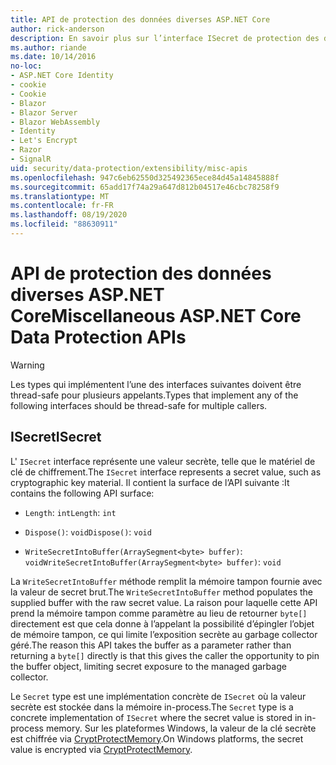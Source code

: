 ```yaml
---
title: API de protection des données diverses ASP.NET Core
author: rick-anderson
description: En savoir plus sur l’interface ISecret de protection des données ASP.NET Core.
ms.author: riande
ms.date: 10/14/2016
no-loc:
- ASP.NET Core Identity
- cookie
- Cookie
- Blazor
- Blazor Server
- Blazor WebAssembly
- Identity
- Let's Encrypt
- Razor
- SignalR
uid: security/data-protection/extensibility/misc-apis
ms.openlocfilehash: 947c6eb62550d325492365ece84d45a14845888f
ms.sourcegitcommit: 65add17f74a29a647d812b04517e46cbc78258f9
ms.translationtype: MT
ms.contentlocale: fr-FR
ms.lasthandoff: 08/19/2020
ms.locfileid: "88630911"
---
```

# <a name="miscellaneous-aspnet-core-data-protection-apis"></a><span data-ttu-id="63aa3-103">API de protection des données diverses ASP.NET Core</span><span class="sxs-lookup"><span data-stu-id="63aa3-103">Miscellaneous ASP.NET Core Data Protection APIs</span></span>

<a name="data-protection-extensibility-mics-apis"></a>

>[!WARNING]
> <span data-ttu-id="63aa3-104">Les types qui implémentent l’une des interfaces suivantes doivent être thread-safe pour plusieurs appelants.</span><span class="sxs-lookup"><span data-stu-id="63aa3-104">Types that implement any of the following interfaces should be thread-safe for multiple callers.</span></span>

## <a name="isecret"></a><span data-ttu-id="63aa3-105">ISecret</span><span class="sxs-lookup"><span data-stu-id="63aa3-105">ISecret</span></span>

<span data-ttu-id="63aa3-106">L' `ISecret` interface représente une valeur secrète, telle que le matériel de clé de chiffrement.</span><span class="sxs-lookup"><span data-stu-id="63aa3-106">The `ISecret` interface represents a secret value, such as cryptographic key material.</span></span> <span data-ttu-id="63aa3-107">Il contient la surface de l’API suivante :</span><span class="sxs-lookup"><span data-stu-id="63aa3-107">It contains the following API surface:</span></span>

* <span data-ttu-id="63aa3-108">`Length`: `int`</span><span class="sxs-lookup"><span data-stu-id="63aa3-108">`Length`: `int`</span></span>

* <span data-ttu-id="63aa3-109">`Dispose()`: `void`</span><span class="sxs-lookup"><span data-stu-id="63aa3-109">`Dispose()`: `void`</span></span>

* <span data-ttu-id="63aa3-110">`WriteSecretIntoBuffer(ArraySegment<byte> buffer)`: `void`</span><span class="sxs-lookup"><span data-stu-id="63aa3-110">`WriteSecretIntoBuffer(ArraySegment<byte> buffer)`: `void`</span></span>

<span data-ttu-id="63aa3-111">La `WriteSecretIntoBuffer` méthode remplit la mémoire tampon fournie avec la valeur de secret brut.</span><span class="sxs-lookup"><span data-stu-id="63aa3-111">The `WriteSecretIntoBuffer` method populates the supplied buffer with the raw secret value.</span></span> <span data-ttu-id="63aa3-112">La raison pour laquelle cette API prend la mémoire tampon comme paramètre au lieu de retourner `byte[]` directement est que cela donne à l’appelant la possibilité d’épingler l’objet de mémoire tampon, ce qui limite l’exposition secrète au garbage collector géré.</span><span class="sxs-lookup"><span data-stu-id="63aa3-112">The reason this API takes the buffer as a parameter rather than returning a `byte[]` directly is that this gives the caller the opportunity to pin the buffer object, limiting secret exposure to the managed garbage collector.</span></span>

<span data-ttu-id="63aa3-113">Le `Secret` type est une implémentation concrète de `ISecret` où la valeur secrète est stockée dans la mémoire in-process.</span><span class="sxs-lookup"><span data-stu-id="63aa3-113">The `Secret` type is a concrete implementation of `ISecret` where the secret value is stored in in-process memory.</span></span> <span data-ttu-id="63aa3-114">Sur les plateformes Windows, la valeur de la clé secrète est chiffrée via [CryptProtectMemory](/windows/win32/api/dpapi/nf-dpapi-cryptprotectmemory).</span><span class="sxs-lookup"><span data-stu-id="63aa3-114">On Windows platforms, the secret value is encrypted via [CryptProtectMemory](/windows/win32/api/dpapi/nf-dpapi-cryptprotectmemory).</span></span>
